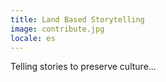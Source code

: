 ```yaml
---
title: Land Based Storytelling
image: contribute.jpg
locale: es
---
```


Telling stories to preserve culture...
